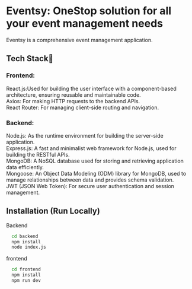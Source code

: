 

# Eventsy: OneStop solution for all your event management needs
Eventsy is a comprehensive event management application.

## Tech Stack🔧

### Frontend:

React.js:Used for building the user interface with a component-based architecture, ensuring reusable and maintainable code.<br/>
Axios: For making HTTP requests to the backend APIs.<br/>
React Router: For managing client-side routing and navigation.<br/>

### Backend:

Node.js: As the runtime environment for building the server-side application.<br/>
Express.js: A fast and minimalist web framework for Node.js, used for building the RESTful APIs.<br/>
MongoDB: A NoSQL database used for storing and retrieving application data efficiently.<br/>
Mongoose: An Object Data Modeling (ODM) library for MongoDB, used to manage relationships between data and provides schema validation.<br/>
JWT (JSON Web Token): For secure user authentication and session management.<br/>



## Installation (Run Locally)

Backend
```bash
  cd backend
  npm install
  node index.js
```

frontend
```bash
  cd frontend
  npm install
  npm run dev
  ```

  
    
